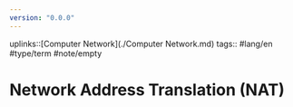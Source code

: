 ```yaml
---
version: "0.0.0"
---
```

uplinks::[Computer Network](./Computer Network.md)
tags:: #lang/en #type/term #note/empty 
# Network Address Translation (NAT)

